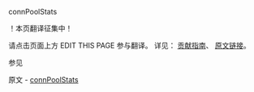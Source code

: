  connPoolStats

 ！本页翻译征集中！

请点击页面上方 EDIT THIS PAGE 参与翻译。
详见：
[贡献指南]( https://github.com/whaleal/MongoDB-Manual-zh/blob/master/CONTRIBUTING.md )、
[原文链接](  https://docs.mongodb.com/manual/reference/command/connPoolStats/  )。

 参见

原文 - [connPoolStats]( https://docs.mongodb.com/manual/reference/command/connPoolStats/ )

